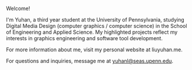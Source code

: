 Welcome!

I'm Yuhan, a third year student at the University of Pennsylvania, studying Digital Media Design (computer graphics / computer science) in the School of Engineering and Applied Science. 
My highlighted projects reflect my interests in graphics engineering and software tool development. 

For more information about me, visit my personal website at liuyuhan.me. 

For questions and inquiries, message me at yuhanl@seas.upenn.edu. 
